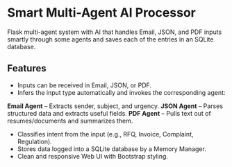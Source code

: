 # Smart Multi-Agent AI Processor
Flask multi-agent system with AI that handles Email, JSON, and PDF inputs smartly through some agents and saves each of the entries in an SQLite database.

## Features
- Inputs can be received in Email, JSON, or PDF.
- Infers the input type automatically and invokes the corresponding agent:
  
**Email Agent** – Extracts sender, subject, and urgency.
**JSON Agent** – Parses structured data and extracts useful fields.
**PDF Agent** – Pulls text out of resumes/documents and summarizes them.
- Classifies intent from the input (e.g., RFQ, Invoice, Complaint, Regulation).
- Stores data logged into a SQLite database by a Memory Manager.
- Clean and responsive Web UI with Bootstrap styling.
  
